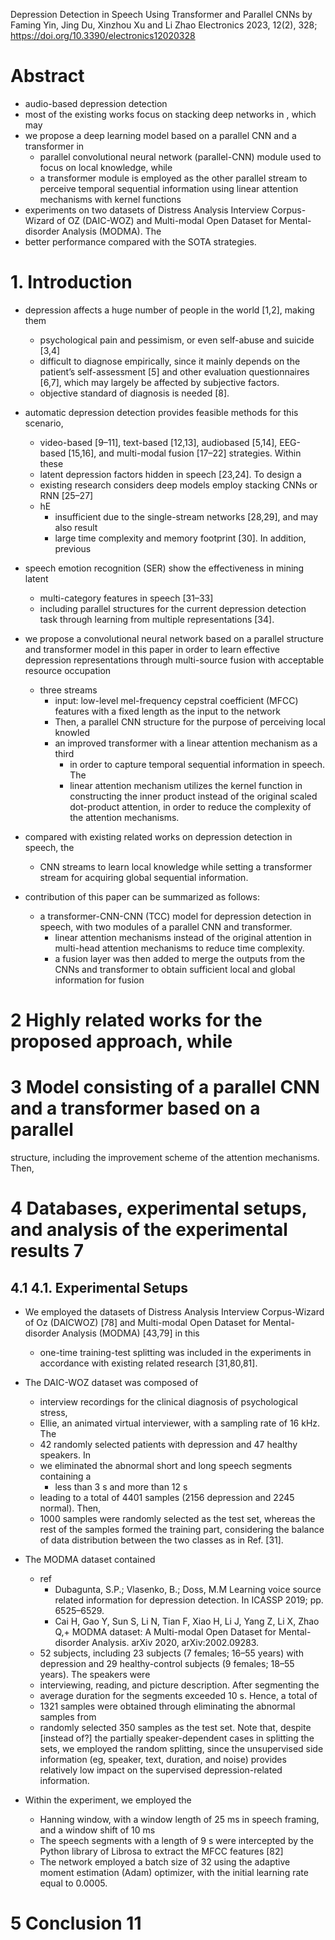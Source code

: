 Depression Detection in Speech Using Transformer and Parallel CNNs
by Faming Yin, Jing Du, Xinzhou Xu and Li Zhao
Electronics 2023, 12(2), 328; https://doi.org/10.3390/electronics12020328

# Abstract

* audio-based depression detection
* most of the existing works focus on stacking deep networks in , which may
* we propose a deep learning model based on a parallel CNN and a transformer in
  * parallel convolutional neural network (parallel-CNN) module used to focus
    on local knowledge, while
  * a transformer module is employed as the other parallel stream to perceive
    temporal sequential information using linear attention mechanisms with
    kernel functions
* experiments on two datasets of
  Distress Analysis Interview Corpus-Wizard of OZ (DAIC-WOZ) and
  Multi-modal Open Dataset for Mental-disorder Analysis (MODMA). The
* better performance compared with the SOTA strategies.

# 1. Introduction

* depression affects a huge number of people in the world [1,2], making them
  * psychological pain and pessimism, or even self-abuse and suicide [3,4]
  * difficult to diagnose empirically, since it mainly depends on the patient’s
    self-assessment [5] and other evaluation questionnaires [6,7], which may
    largely be affected by subjective factors.
  * objective standard of diagnosis is needed [8].

* automatic depression detection provides feasible methods for this scenario,
  * video-based [9–11], text-based [12,13], audiobased [5,14],
    EEG-based [15,16], and multi-modal fusion [17–22] strategies. Within these
  * latent depression factors hidden in speech [23,24]. To design a
  * existing research considers deep models employ stacking CNNs or RNN [25–27]
  * hE
    * insufficient due to the single-stream networks [28,29], and may also result
    * large time complexity and memory footprint [30].  In addition, previous
* speech emotion recognition (SER) show the effectiveness in mining latent
  * multi-category features in speech [31–33]
  * including parallel structures for the current depression detection task
    through learning from multiple representations [34].

* we propose a convolutional neural network based on a parallel structure and
  transformer model in this paper in order to learn effective depression
  representations through multi-source fusion with acceptable resource
  occupation
  * three streams
    * input: low-level mel-frequency cepstral coefficient (MFCC) features with a
      fixed length as the input to the network
    * Then, a parallel CNN structure for the purpose of perceiving local knowled
    * an improved transformer with a linear attention mechanism as a third
      * in order to capture temporal sequential information in speech. The
      * linear attention mechanism utilizes the kernel function in constructing
        the inner product instead of the original scaled dot-product attention,
        in order to reduce the complexity of the attention mechanisms.
* compared with existing related works on depression detection in speech, the
  * CNN streams to learn local knowledge while setting a
    transformer stream for acquiring global sequential information.

* contribution of this paper can be summarized as follows:
  * a transformer-CNN-CNN (TCC) model for depression detection in speech, with
    two modules of a parallel CNN and transformer.
    * linear attention mechanisms instead of the original attention in multi-head
      attention mechanisms to reduce time complexity.
    * a fusion layer was then added to merge the outputs from the CNNs and
      transformer to obtain sufficient local and global information for fusion

# 2 Highly related works for the proposed approach, while 

# 3 Model consisting of a parallel CNN and a transformer based on a parallel
structure, including the improvement scheme of the attention mechanisms. Then, 

# 4 Databases, experimental setups, and analysis of the experimental results 7

## 4.1 4.1. Experimental Setups

* We employed the datasets of
  Distress Analysis Interview Corpus-Wizard of Oz (DAICWOZ) [78] and
  Multi-modal Open Dataset for Mental-disorder Analysis (MODMA) [43,79] in this
  * one-time training-test splitting was included in the experiments
    in accordance with existing related research [31,80,81].

* The DAIC-WOZ dataset was composed of
  * interview recordings for the clinical diagnosis of psychological stress,
  * Ellie, an animated virtual interviewer, with a sampling rate of 16 kHz. The
  * 42 randomly selected patients with depression and 47 healthy speakers. In
  * we eliminated the abnormal short and long speech segments containing a
    * less than 3 s and more than 12 s 
  * leading to a total of 4401 samples (2156 depression and 2245 normal). Then,
  * 1000 samples were randomly selected as the test set, whereas
    the rest of the samples formed the training part,
    considering the balance of data distribution between the two classes as in
    Ref. [31].
* The MODMA dataset contained
  * ref
    * Dubagunta, S.P.; Vlasenko, B.; Doss, M.M
      Learning voice source related information for depression detection. In
      ICASSP 2019; pp. 6525–6529.
    * Cai H, Gao Y, Sun S, Li N, Tian F, Xiao H, Li J, Yang Z, Li X, Zhao Q,+
      MODMA dataset: A Multi-modal Open Dataset for Mental-disorder Analysis.
      arXiv 2020, arXiv:2002.09283.
  * 52 subjects, including 23 subjects (7 females; 16–55 years) with depression
    and 29 healthy-control subjects (9 females; 18–55 years). The speakers were
  * interviewing, reading, and picture description.  After segmenting the
  * average duration for the segments exceeded 10 s.  Hence, a total of
  * 1321 samples were obtained through eliminating the abnormal samples from
  * randomly selected 350 samples as the test set. Note that,
    despite [instead of?] the partially speaker-dependent cases in splitting
    the sets, we employed the random splitting, since the unsupervised side
    information (eg, speaker, text, duration, and noise) provides relatively
    low impact on the supervised depression-related information.
* Within the experiment, we employed the
  * Hanning window, with a window length of 25 ms in speech framing, and a
    window shift of 10 ms
  * The speech segments with a length of 9 s were intercepted by the Python
    library of Librosa to extract the MFCC features [82]
  * The network employed a batch size of 32 using the
    adaptive moment estimation (Adam) optimizer, with the
    initial learning rate equal to 0.0005.

# 5 Conclusion 11
